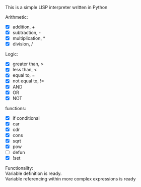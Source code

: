 This is a simple LISP interpreter written in Python

Arithmetic:
- [X] addition, +
- [X] subtraction, -
- [X] multiplication, *
- [X] division, /

Logic:
- [X] greater than, >
- [X] less than, <
- [X] equal to, =
- [X] not equal to, !=
- [X] AND
- [X] OR
- [X] NOT

functions:
- [X] if conditional
- [X] car
- [X] cdr
- [X] cons
- [X] sqrt
- [X] pow
- [ ] defun
- [X] !set

Functionality:  
Variable definition is ready.  
Variable referencing within more complex expressions is ready  